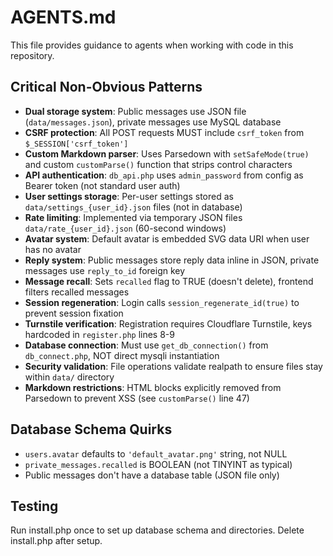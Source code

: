 # AGENTS.md

This file provides guidance to agents when working with code in this repository.

## Critical Non-Obvious Patterns

- **Dual storage system**: Public messages use JSON file (`data/messages.json`), private messages use MySQL database
- **CSRF protection**: All POST requests MUST include `csrf_token` from `$_SESSION['csrf_token']`
- **Custom Markdown parser**: Uses Parsedown with `setSafeMode(true)` and custom `customParse()` function that strips control characters
- **API authentication**: `db_api.php` uses `admin_password` from config as Bearer token (not standard user auth)
- **User settings storage**: Per-user settings stored as `data/settings_{user_id}.json` files (not in database)
- **Rate limiting**: Implemented via temporary JSON files `data/rate_{user_id}.json` (60-second windows)
- **Avatar system**: Default avatar is embedded SVG data URI when user has no avatar
- **Reply system**: Public messages store reply data inline in JSON, private messages use `reply_to_id` foreign key
- **Message recall**: Sets `recalled` flag to TRUE (doesn't delete), frontend filters recalled messages
- **Session regeneration**: Login calls `session_regenerate_id(true)` to prevent session fixation
- **Turnstile verification**: Registration requires Cloudflare Turnstile, keys hardcoded in `register.php` lines 8-9
- **Database connection**: Must use `get_db_connection()` from `db_connect.php`, NOT direct mysqli instantiation
- **Security validation**: File operations validate realpath to ensure files stay within `data/` directory
- **Markdown restrictions**: HTML blocks explicitly removed from Parsedown to prevent XSS (see `customParse()` line 47)

## Database Schema Quirks

- `users.avatar` defaults to `'default_avatar.png'` string, not NULL
- `private_messages.recalled` is BOOLEAN (not TINYINT as typical)
- Public messages don't have a database table (JSON file only)

## Testing

Run install.php once to set up database schema and directories. Delete install.php after setup.